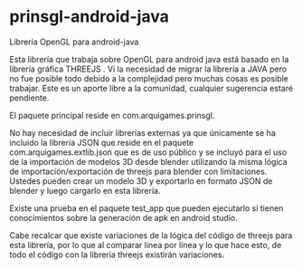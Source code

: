 # prinsgl-android-java
Librería OpenGL para android-java 

Esta librería que trabaja sobre OpenGL para android java está basado en la librería gráfica THREEJS .
Vi la necesidad de migrar la librería a JAVA pero no fue posible todo debido a la complejidad pero muchas cosas es posible trabajar.
Este es un aporte libre a la comunidad, cualquier sugerencia estaré pendiente.

El paquete principal reside en com.arquigames.prinsgl.

No hay necesidad de incluir librerías externas ya que únicamente se ha incluido la librería JSON que reside en el paquete com.arquigames.extlib.json 
que es de uso público y se incluyó para el uso de la importación de modelos 3D desde blender utilizando la misma lógica de 
importación/exportación de threejs para blender con limitaciones. Ustedes pueden crear un modelo 3D y exportarlo en formato JSON de blender y 
luego cargarlo en esta librería.

Existe una prueba en el paquete test_app que pueden ejecutarlo si tienen conocimientos sobre la generación de apk en android studio.

Cabe recalcar que existe variaciones de la lógica del código de threejs para esta librería, por lo que al comparar linea por línea y lo que hace esto, de todo el código con la librería threejs existirán variaciones.
